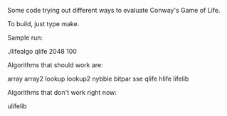 Some code trying out different ways to evaluate Conway's
Game of Life.

To build, just type make.

Sample run:

   ./lifealgo qlife 2048 100

Algorithms that should work are:

array array2 lookup lookup2 nybble bitpar sse qlife hlife lifelib

Algorithms that don't work right now:

ulifelib
